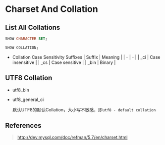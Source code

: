 # Charset And Collation

## List All Collations

```SQL
SHOW CHARACTER SET;

SHOW COLLATION;
```

* Collation Case Sensitivity Suffixes
    | Suffix | Meaning |
    | - | - |
    | _ci | Case insensitive |
    | _cs | Case sensitive |
    | _bin | Binary |

## UTF8 Collation

* utf8_bin

* utf8_general_ci

    默认UTF8的默认Collation，大小写不敏感，即`utf8 - default collation`

## References

> http://dev.mysql.com/doc/refman/5.7/en/charset.html